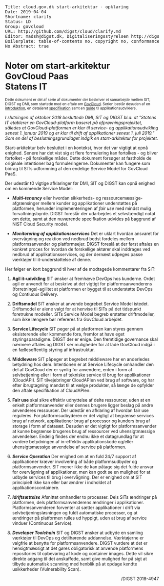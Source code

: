 <pre class='metadata'>
Title: cloud.gov.dk start-arkitektur - opklaring
Date: 2019-04-04
Shortname: clarify
Status: LD
Group: govcloud
URL: http://github.com/digst/cloud/clarify.md
Editor: madsh@digst.dk, Digitaliseringsstyrelsen http://digst.dk
Boilerplate: table-of-contents no, copyright no, conformance no, abstract no, index no, idl-index no
No Abstract: true
</pre>



<h1>Noter om start-arkitektur <br> GovCloud Paas <br> Statens IT</h1>

<small>
Dette dokument er del af serie af dokumenter der beskriver et samarbejde mellem SIT, DIGST og DMI, som startede med en aftale om <a href="https://digst.github.io/cloud/start.html">GovCloud</a>. Serien består desuden af en <a href="https://digst.github.io/cloud/intro.html">introduktion</a>, en detaljeret <a href="https://digst.github.io/cloud/spec.html"> specifikation</a> samt en <a href="https://digst.github.io/cloud/guide.html">guide</a> til applikationsudviklere.</small>

<i>I slutningen af oktober 2018 besluttede DMI, SIT og DIGST bl.a. at "Statens IT etablerer en GovCloud-platform baseret på afprøvningsprojektet, således at GovCloud-platformen er klar til service- og applikationsudvikling senest 1. januar 2019 og er klar til drift af applikationer senest 1. juli 2019." Som en del af beslutningsgrundlaget indgik en start-arkitektur for projektet.</i>

Start-arkitektur belv besluttet i en kontekst, hvor det var vigtigt at opnå enighed. Senere har det vist sig at flere formulering kan fortolkes - og bliver fortolket - på forskellige måder. Dette dokument forsøger at fastholde de originale intentioner bag formuleringerne. Dokumenter kan fungere som bidrag til SITs udformning af den endelige Service Model for GovCloud PaaS.

Der udestår t0 vigtige afklaringer før DMI, SIT og DIGST kan opnå enighed om en kommende Service Model:

- ***Multi-tenancy*** eller hvordan sikkerheds- og ressourcemæssige-afgrænsinger mellem kunder og applikationer understøttes på platformen,  herunder implementeringen af *fair use* med mindst mulig forvaltningsbyrde. DIGST foreslår der udarbejdes et selvstændigt notat om dette, samt at den nuværende specifkation udvides på baggrund af NIST Cloud Security model.  

- ***Monitorering af applikationsservices*** Det er uklart hvordan ansvaret for overvågning og reaktion ved nedbrud bedst fordeles mellem platformsanvender og platformsejer. DIGST foreslå at der først aftales en konkret proces for hvordan de forskellige aktører skal inddrages ved nedbrud af applikationsservices, og der dernæst udpeges passe værktøjer til it-understøttelse af denne.


Her følger en kort baggrund til hver af de modtagede kommentarer fra SIT:


1. **Agil it-udvikling** SIT ønsker at fremhæve DevOps hos kunderne. Ordet agil er anvendt for at beskrive at det vigtigt for  platformsanvenderens (forretnings)-agilitet at platformen er bygget til at understøtte DevOps og Contiuous Delivery.

2. **Driftsmodel** SIT ønsker at anvende begrebet Service Model istedet. Driftsmodel er alene valgt for at henvise til SITs på det tidspunkt foretrukne modeller. SITs Service Model begreb erstatter driftmodeller, som ikke længere bør refereres fra GovCloud arbejdet.

3. **Service Lifecycle** SIT peger på at platformen kan styres gennem eksisterende eller kommende fora, fremfor at have eget styringsparadigme. DIGST der er enige. Den fremtidige governance skal nærmere aftales og DIGST ser muligheder for at lade GovCloud indgå i en fællesoffentlig styring af infrastruktur.

4. **Middleware** SIT påpeger at begrebet middleware har en anderledes betydning hos dem. Intentionen er at Service Lifecycle omhandler den del af GovCloud der er synlig for anvendere, enten i form af selvbetjening eller i form af tekniske service til brug for applikationer (CloudAPI). SIT tilvejebringer CloudAPIen ved brug af software, og har efter ibrugtagning  mandat til at vælge produkter, så længe de opfylder den aftale specifikation af CloudAPIen.

5. **Fair use** skal sikre effektiv udnyttelse af delte ressourcer, uden at en enkelt platformsanvender eller dennes brugere ligger beslag på andre anvenderes ressourcer. Der udestår en afklaring af hvordan fair use reguleres. For platformsudbyderen er det vigtigt at begrænse services brug af network, applikationer brug af processor og kunders brug af storage i form af datasæt. Desuden er det vigtigt for platformsanvender at kunne begrænse brugeres brug af ressourcer ved uhensigtmæssige anvendelser. Endelig findes der endnu ikke et datagrundlag for at vurdere betydningen af in-effektiv applikationskode og/eller uhensigtsmæssige anvendelse af service på platformen.

6. ***Service Operation*** Der enighed om at en fuld 24/7 support af applikationer kræver involvering af både platformsudbyder og platformsanvender. SIT mener ikke de kan påtage sig det fulde ansvar for overvågning af applikationer, men kan godt se en mulighed for at udbyde services til brug i overvågning. Der er enighed om at SIT principielt ikke kan eller bør ændrer i indholdet af applikationscontainere.

7. ***Idriftsættelse*** Afsnittet omhandler to processer. Dels SITs ændringer på platformen, dels platformsanvenderens ændringer i applikationer. Platformsanvenderen forventer at sætter applikationer i drift via selvbetjeningsløsningen og fuldt automatiske processer, og at ændringer på platformen rulles ud hyppigt, uden at brug af service vinduer (Continuous Service).

8. ***Developer Toolchain*** SIT og DIGST ønsker at udbyde en samling værktøjer til DevOps og detilhørende uddannelse. Værktøjerne er valgfrie at benytte for platformsanvendere. DIGST vurdere at det er hensigtmæssigt at det gøres obligatorisk at anvende platformens repositories til opbevaring af kode og container images. Dette vil sikre direkte adgang til det anskaffede, samt give mulighed for på sigt at tilbyde automatisk scanning med henblik på at opdage kendte usikkerheder (Vulnerability Scan).

<div align="right" class="font-style: italic;">/DIGST 2018-4947</div>
